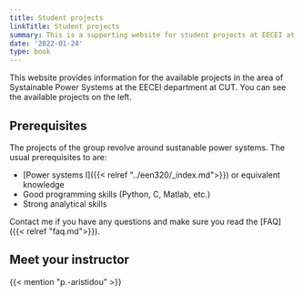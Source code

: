 ```yaml
---
title: Student projects
linkTitle: Student projects
summary: This is a supporting website for student projects at EECEI at the Cyprus University of Technology
date: '2022-01-24'
type: book
---
```


This website provides information for the available projects in the area of Systainable Power Systems at the EECEI department at CUT. You can see the available projects on the left.

## Prerequisites

The projects of the group revolve around sustanable power systems. The usual prerequisites to are:

- [Power systems I]({{< relref "../een320/_index.md">}}) or equivalent knowledge
- Good programming skills (Python, C, Matlab, etc.)
- Strong analytical skills

Contact me if you have any questions and make sure you read the [FAQ]({{< relref "faq.md">}}).

## Meet your instructor

{{< mention "p.-aristidou" >}}